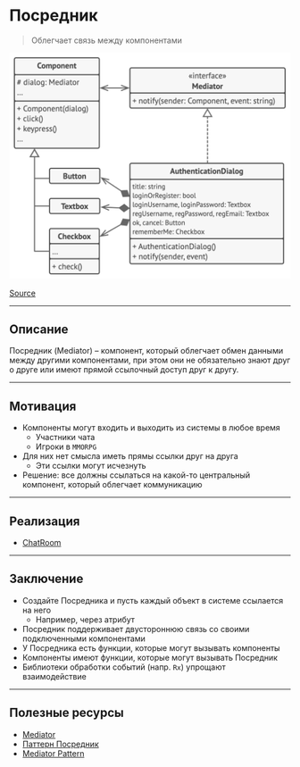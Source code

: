 # Посредник

> Облегчает связь между компонентами

![builder.png](../_images/mediator.png)

[Source](https://refactoring.guru/design-patterns/mediator)

---

## Описание

Посредник (Mediator) – компонент, который облегчает обмен данными между другими компонентами, при этом они
не обязательно знают друг о друге или имеют прямой ссылочный доступ друг к другу.

---

## Мотивация

- Компоненты могут входить и выходить из системы в любое время
    - Участники чата
    - Игроки в `MMORPG`
- Для них нет смысла иметь прямы ссылки друг на друга
    - Эти ссылки могут исчезнуть
- Решение: все должны ссылаться на какой-то центральный компонент, который облегчает коммуникацию

---

## Реализация

- [ChatRoom](ChatRoom.java)

---

## Заключение

- Создайте Посредника и пусть каждый объект в системе ссылается на него
    - Например, через атрибут
- Посредник поддерживает двустороннюю связь со своими подключенными компонентами
- У Посредника есть функции, которые могут вызывать компоненты
- Компоненты имеют функции, которые могут вызывать Посредник
- Библиотеки обработки событий (напр. `Rx`) упрощают взаимодействие

---

## Полезные ресурсы

- [Mediator](https://refactoring.guru/design-patterns/mediator)
- [Паттерн Посредник](https://radioprog.ru/post/1496)
- [Mediator Pattern](https://www.oodesign.com/mediator-pattern)
